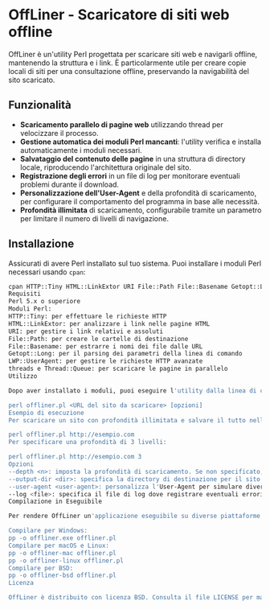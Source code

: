 # OffLiner - Scaricatore di siti web offline

OffLiner è un'utility Perl progettata per scaricare siti web e navigarli offline, mantenendo la struttura e i link. È particolarmente utile per creare copie locali di siti per una consultazione offline, preservando la navigabilità del sito scaricato.

## Funzionalità

- **Scaricamento parallelo di pagine web** utilizzando thread per velocizzare il processo.
- **Gestione automatica dei moduli Perl mancanti**: l'utility verifica e installa automaticamente i moduli necessari.
- **Salvataggio del contenuto delle pagine** in una struttura di directory locale, riproducendo l'architettura originale del sito.
- **Registrazione degli errori** in un file di log per monitorare eventuali problemi durante il download.
- **Personalizzazione dell'User-Agent** e della profondità di scaricamento, per configurare il comportamento del programma in base alle necessità.
- **Profondità illimitata** di scaricamento, configurabile tramite un parametro per limitare il numero di livelli di navigazione.

## Installazione

Assicurati di avere Perl installato sul tuo sistema. Puoi installare i moduli Perl necessari usando `cpan`:

```sh
cpan HTTP::Tiny HTML::LinkExtor URI File::Path File::Basename Getopt::Long LWP::UserAgent threads Thread::Queue
Requisiti
Perl 5.x o superiore
Moduli Perl:
HTTP::Tiny: per effettuare le richieste HTTP
HTML::LinkExtor: per analizzare i link nelle pagine HTML
URI: per gestire i link relativi e assoluti
File::Path: per creare le cartelle di destinazione
File::Basename: per estrarre i nomi dei file dalle URL
Getopt::Long: per il parsing dei parametri della linea di comando
LWP::UserAgent: per gestire le richieste HTTP avanzate
threads e Thread::Queue: per scaricare le pagine in parallelo
Utilizzo

Dopo aver installato i moduli, puoi eseguire l'utility dalla linea di comando:

perl offliner.pl <URL del sito da scaricare> [opzioni]
Esempio di esecuzione
Per scaricare un sito con profondità illimitata e salvare il tutto nella cartella offline_copy:

perl offliner.pl http://esempio.com
Per specificare una profondità di 3 livelli:

perl offliner.pl http://esempio.com 3
Opzioni
--depth <n>: imposta la profondità di scaricamento. Se non specificato, la profondità è illimitata.
--output-dir <dir>: specifica la directory di destinazione per il sito scaricato (predefinito: offline_copy).
--user-agent <user-agent>: personalizza l'User-Agent per simulare diverse richieste.
--log <file>: specifica il file di log dove registrare eventuali errori.
Compilazione in Eseguibile

Per rendere OffLiner un'applicazione eseguibile su diverse piattaforme, puoi utilizzare PAR::Packer o pp:

Compilare per Windows:
pp -o offliner.exe offliner.pl
Compilare per macOS e Linux:
pp -o offliner-mac offliner.pl
pp -o offliner-linux offliner.pl
Compilare per BSD:
pp -o offliner-bsd offliner.pl
Licenza

OffLiner è distribuito con licenza BSD. Consulta il file LICENSE per maggiori dettagli.
